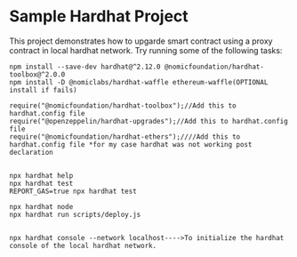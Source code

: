 # Sample Hardhat Project

This project demonstrates how to upgarde smart contract using a proxy contract in local hardhat network.
Try running some of the following tasks:

```CMD
npm install --save-dev hardhat@^2.12.0 @nomicfoundation/hardhat-toolbox@^2.0.0
npm install -D @nomiclabs/hardhat-waffle ethereum-waffle(OPTIONAL install if fails)

require("@nomicfoundation/hardhat-toolbox");//Add this to hardhat.config file
require("@openzeppelin/hardhat-upgrades");//Add this to hardhat.config file
require("@nomicfoundation/hardhat-ethers");////Add this to hardhat.config file *for my case hardhat was not working post declaration 


npx hardhat help
npx hardhat test
REPORT_GAS=true npx hardhat test

npx hardhat node
npx hardhat run scripts/deploy.js


npx hardhat console --network localhost---->To initialize the hardhat console of the local hardhat network.
```

